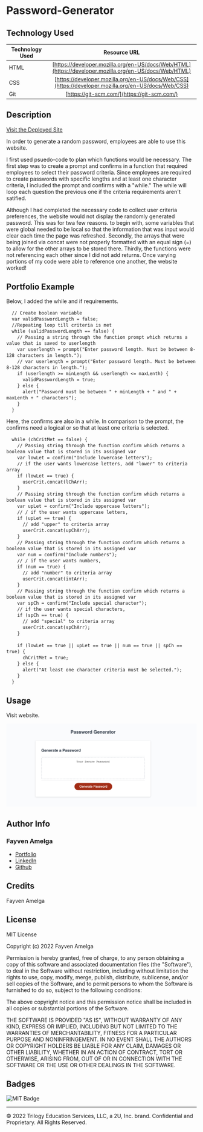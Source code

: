 # Password-Generator

## Technology Used 

| Technology Used         | Resource URL           | 
| ------------- |:-------------:| 
| HTML    | [https://developer.mozilla.org/en-US/docs/Web/HTML](https://developer.mozilla.org/en-US/docs/Web/HTML) | 
| CSS     | [https://developer.mozilla.org/en-US/docs/Web/CSS](https://developer.mozilla.org/en-US/docs/Web/CSS)      |   
| Git | [https://git-scm.com/](https://git-scm.com/)     |    

## Description 

[Visit the Deployed Site](https://famelga.github.io/Password-Generator/)

In order to generate a random password, employees are able to use this website.

I first used psuedo-code to plan which functions would be necessary. The first step was to create a prompt and confirms in a function that required employees to select their password  criteria. Since employees are required to create passwords with specific lengths and at least one character criteria, I included the prompt and confirms with a "while." The while will loop each question the previous one if the criteria requirements aren't satified.

Although I had completed the necessary code to collect user criteria preferences, the website would not display the randomly generated password. This was for twa few reasons. to begin with, some variables that were global needed to be local so that the information that was input would clear each time the page was refreshed. Secondly, the arrays that were being joined via concat were not properly formatted with an equal sign (=) to allow for the other arrays to be stored there. Thirdly, the functions were not referencing each other since I did not add returns. Once varying portions of my code were able to reference one another, the website worked!

## Portfolio Example

Below, I added the while and if requirements.


```function gatherCrit() {
  // Create boolean variable
  var validPasswordLength = false;
  //Repeating loop till criteria is met
  while (validPasswordLength == false) {
    // Passing a string through the function prompt which returns a value that is saved to userlength
    var userlength = prompt("Enter password length. Must be between 8-128 characters in length.");
    // var userlength = prompt("Enter password length. Must be between 8-128 characters in length.");
    if (userlength >= minLength && userlength <= maxLenth) {
      validPasswordLength = true;
    } else {
      alert("Password must be between " + minLength + " and " +  maxLenth + " characters");
    }
  }
```

Here, the confirms are also in a while. In comparison to the prompt, the confirms need a logical or so that at least one criteria is selected.

```
  while (chCritMet == false) {
    // Passing string through the function confirm which returns a boolean value that is stored in its assigned var
    var lowLet = confirm("Include lowercase letters");
    // if the user wants lowercase letters, add "lower" to criteria array
    if (lowLet == true) {
      userCrit.concat(lChArr);
    }
    // Passing string through the function confirm which returns a boolean value that is stored in its assigned var
    var upLet = confirm("Include uppercase letters");
    // / if the user wants uppercase letters,
    if (upLet == true) {
      // add "upper" to criteria array
      userCrit.concat(upChArr);
    }
    // Passing string through the function confirm which returns a boolean value that is stored in its assigned var
    var num = confirm("Include numbers");
    // / if the user wants numbers,
    if (num == true) {
      // add "number" to criteria array
      userCrit.concat(intArr);
    }
    // Passing string through the function confirm which returns a boolean value that is stored in its assigned var
    var spCh = confirm("Include special character");
    // if the user wants special characters,
    if (spCh == true) {
      // add "special" to criteria array
      userCrit.concat(spChArr);
    }

    if (lowLet == true || upLet == true || num == true || spCh == true) {
      chCritMet = true;
    } else {
      alert("At least one character criteria must be selected.");
    }
  }
```


## Usage 

Visit website.


![Portfolio Homepage](assets/img/PW%20Gen.jpg)



## Author Info

### Fayven Amelga 


* [Portfolio](https://famelga.github.io/Portfolio/)
* [LinkedIn](https://www.linkedin.com/in/fayven-amelga-b09b17b6/)
* [Github](https://github.com/famelga)



## Credits

Fayven Amelga




## License

MIT License

Copyright (c) 2022 Fayven Amelga

Permission is hereby granted, free of charge, to any person obtaining a copy
of this software and associated documentation files (the "Software"), to deal
in the Software without restriction, including without limitation the rights
to use, copy, modify, merge, publish, distribute, sublicense, and/or sell
copies of the Software, and to permit persons to whom the Software is
furnished to do so, subject to the following conditions:

The above copyright notice and this permission notice shall be included in all
copies or substantial portions of the Software.

THE SOFTWARE IS PROVIDED "AS IS", WITHOUT WARRANTY OF ANY KIND, EXPRESS OR
IMPLIED, INCLUDING BUT NOT LIMITED TO THE WARRANTIES OF MERCHANTABILITY,
FITNESS FOR A PARTICULAR PURPOSE AND NONINFRINGEMENT. IN NO EVENT SHALL THE
AUTHORS OR COPYRIGHT HOLDERS BE LIABLE FOR ANY CLAIM, DAMAGES OR OTHER
LIABILITY, WHETHER IN AN ACTION OF CONTRACT, TORT OR OTHERWISE, ARISING FROM,
OUT OF OR IN CONNECTION WITH THE SOFTWARE OR THE USE OR OTHER DEALINGS IN THE
SOFTWARE.

## Badges

![MIT Badge](https://img.shields.io/badge/license-MIT-blue)

---

© 2022 Trilogy Education Services, LLC, a 2U, Inc. brand. Confidential and Proprietary. All Rights Reserved.